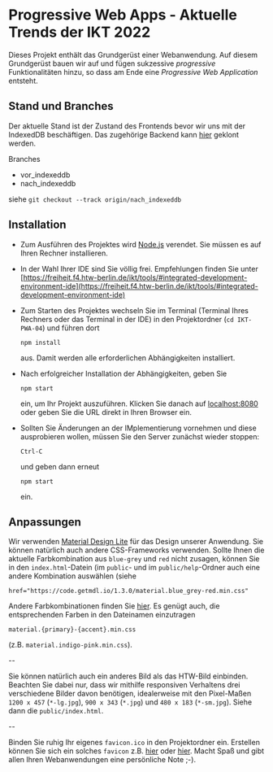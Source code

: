 # Progressive Web Apps - Aktuelle Trends der IKT 2022

Dieses Projekt enthält das Grundgerüst einer Webanwendung. Auf diesem Grundgerüst bauen wir auf und fügen sukzessive *progressive* Funktionalitäten hinzu, so dass am Ende eine *Progressive Web Application* entsteht.

## Stand und Branches

Der aktuelle Stand ist der Zustand des Frontends bevor wir uns mit der IndexedDB beschäftigen. Das zugehörige Backend kann [hier](https://github.com/jfreiheit/IKT-PWA-BACKEND-01) geklont werden.

Branches
- vor_indexeddb
- nach_indexeddb

siehe `git checkout --track origin/nach_indexeddb` 


## Installation

- Zum Ausführen des Projektes wird [Node.js](https://nodejs.org) verendet. Sie müssen es auf Ihren Rechner installieren. 

- In der Wahl Ihrer IDE sind Sie völlig frei. Empfehlungen finden Sie unter [https://freiheit.f4.htw-berlin.de/ikt/tools/#integrated-development-environment-ide](https://freiheit.f4.htw-berlin.de/ikt/tools/#integrated-development-environment-ide)

- Zum Starten des Projektes wechseln Sie im Terminal (Terminal Ihres Rechners oder das Terminal in der IDE) in den Projektordner (`cd IKT-PWA-04`) und führen dort 

	`npm install` 

	aus. Damit werden alle erforderlichen Abhängigkeiten installiert.

- Nach erfolgreicher Installation der Abhängigkeiten, geben Sie  

	`npm start` 

	ein, um Ihr Projekt auszuführen. Klicken Sie danach auf [localhost:8080](http://localhost:8080) oder geben Sie die URL direkt in Ihren Browser ein.

- Sollten Sie Änderungen an der IMplementierung vornehmen und diese ausprobieren wollen, müssen Sie den Server zunächst wieder stoppen:

	`Ctrl-C`

	und geben dann erneut 

	`npm start` 

	ein. 

## Anpassungen

Wir verwenden [Material Design Lite](https://getmdl.io/) für das Design unserer Anwendung. Sie können natürlich auch andere CSS-Frameworks verwenden. Sollte Ihnen die aktuelle Farbkombination aus `blue-grey` und `red` nicht zusagen, können Sie in den `index.html`-Datein (im `public`- und im `public/help`-Ordner auch eine andere Kombination auswählen (siehe

`href="https://code.getmdl.io/1.3.0/material.blue_grey-red.min.css"`

Andere Farbkombinationen finden Sie [hier](https://getmdl.io/customize/#cdn-code). Es genügt auch, die entsprechenden Farben in den Dateinamen einzutragen 

`material.{primary}-{accent}.min.css` 

(z.B. `material.indigo-pink.min.css`).

--

Sie können natürlich auch ein anderes Bild als das HTW-Bild einbinden. Beachten Sie dabei nur, dass wir mithilfe responsiven Verhaltens drei verschiedene Bilder davon benötigen, idealerweise mit den Pixel-Maßen `1200 x 457` (`*-lg.jpg`), `900 x 343` (`*.jpg`) und `480 x 183` (`*-sm.jpg`). Siehe dann die `public/index.html`.

--

Binden Sie ruhig Ihr eigenes `favicon.ico` in den Projektordner ein. Erstellen können Sie sich ein solches `favicon` z.B. [hier](https://favicon.io/) oder [hier](https://www.ionos.de/tools/favicon-generator). Macht Spaß und gibt allen Ihren Webanwendungen eine persönliche Note ;-).

 